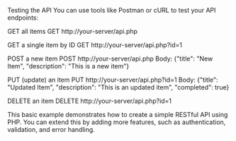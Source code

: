 Testing the API
You can use tools like Postman or cURL to test your API endpoints:

GET all items
GET http://your-server/api.php

GET a single item by ID
GET http://your-server/api.php?id=1

POST a new item
POST http://your-server/api.php
Body: {"title": "New Item", "description": "This is a new item"}

PUT (update) an item
PUT http://your-server/api.php?id=1
Body: {"title": "Updated Item", "description": "This is an updated item", "completed": true}

DELETE an item
DELETE http://your-server/api.php?id=1


This basic example demonstrates how to create a simple RESTful API using PHP. You can extend this by adding more features, such as authentication, validation, and error handling.
